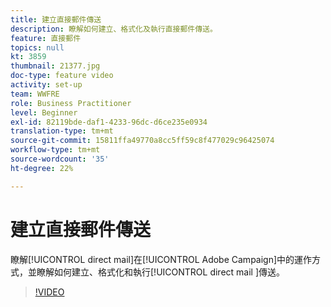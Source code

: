 ```yaml
---
title: 建立直接郵件傳送
description: 瞭解如何建立、格式化及執行直接郵件傳送。
feature: 直接郵件
topics: null
kt: 3859
thumbnail: 21377.jpg
doc-type: feature video
activity: set-up
team: WWFRE
role: Business Practitioner
level: Beginner
exl-id: 82119bde-daf1-4233-96dc-d6ce235e0934
translation-type: tm+mt
source-git-commit: 15811ffa49770a8cc5ff59c8f477029c96425074
workflow-type: tm+mt
source-wordcount: '35'
ht-degree: 22%

---
```


# 建立直接郵件傳送

瞭解[!UICONTROL direct mail]在[!UICONTROL Adobe Campaign]中的運作方式，並瞭解如何建立、格式化和執行[!UICONTROL direct mail ]傳送。

>[!VIDEO](https://video.tv.adobe.com/v/21377?quality=12)
